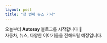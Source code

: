 ```yaml
---
layout: post
title: "첫 번째 뉴스 기사"
---
```


오늘부터 **Autosay** 블로그를 시작합니다 🚗  
자동차, 뉴스, 다양한 이야기들을 전해드릴 예정입니다.
